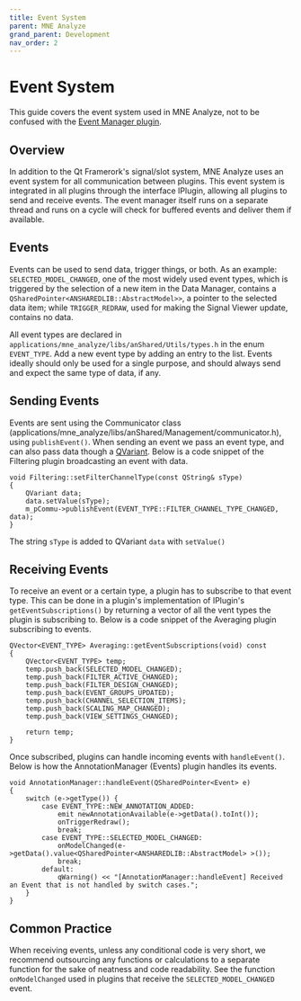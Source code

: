 ```yaml
---
title: Event System
parent: MNE Analyze
grand_parent: Development
nav_order: 2
---
```

# Event System

This guide covers the event system used in MNE Analyze, not to be confused with the [Event Manager plugin](../documentation/analyze_annotationmanager).

## Overview

In addition to the Qt Framerork's signal/slot system, MNE Analyze uses an event system for all communication between plugins. This event system is integrated in all plugins through the interface IPlugin, allowing all plugins to send and receive events. The event manager itself runs on a separate thread and runs on a cycle will check for buffered events and deliver them if available.

## Events

Events can be used to send data, trigger things, or both. As an example: `SELECTED_MODEL_CHANGED`, one of the most widely used event types, which is triggered by the selection of a new item in the Data Manager, contains a `QSharedPointer<ANSHAREDLIB::AbstractModel>>`, a pointer to the selected data item; while `TRIGGER_REDRAW`, used for making the Signal Viewer update, contains no data.

All event types are declared in `applications/mne_analyze/libs/anShared/Utils/types.h` in the enum `EVENT_TYPE`. Add a new event type by adding an entry to the list. Events ideally should only be used for a single purpose, and should always send and expect the same type of data, if any.

## Sending Events

Events are sent using the Communicator class (applications/mne_analyze/libs/anShared/Management/communicator.h), using `publishEvent()`. When sending an event we pass an event type, and can also pass data though a [QVariant](https://doc.qt.io/qt-5/qvariant.html). Below is a code snippet of the Filtering plugin broadcasting an event with data.

```
void Filtering::setFilterChannelType(const QString& sType)
{
    QVariant data;
    data.setValue(sType);
    m_pCommu->publishEvent(EVENT_TYPE::FILTER_CHANNEL_TYPE_CHANGED, data);
}
```
The string `sType` is added to QVariant `data` with `setValue()`


## Receiving Events

To receive an event or a certain type, a plugin has to subscribe to that event type. This can be done in a plugin's implementation of IPlugin's `getEventSubscriptions()` by returning a vector of all the vent types the plugin is subscribing to. Below is a code snippet of the Averaging plugin subscribing to events.

```
QVector<EVENT_TYPE> Averaging::getEventSubscriptions(void) const
{
    QVector<EVENT_TYPE> temp;
    temp.push_back(SELECTED_MODEL_CHANGED);
    temp.push_back(FILTER_ACTIVE_CHANGED);
    temp.push_back(FILTER_DESIGN_CHANGED);
    temp.push_back(EVENT_GROUPS_UPDATED);
    temp.push_back(CHANNEL_SELECTION_ITEMS);
    temp.push_back(SCALING_MAP_CHANGED);
    temp.push_back(VIEW_SETTINGS_CHANGED);

    return temp;
}
```

Once subscribed, plugins can handle incoming events with `handleEvent()`. Below is how the AnnotationManager (Events) plugin handles its events.

```
void AnnotationManager::handleEvent(QSharedPointer<Event> e)
{
    switch (e->getType()) {
        case EVENT_TYPE::NEW_ANNOTATION_ADDED:
            emit newAnnotationAvailable(e->getData().toInt());
            onTriggerRedraw();
            break;
        case EVENT_TYPE::SELECTED_MODEL_CHANGED:
            onModelChanged(e->getData().value<QSharedPointer<ANSHAREDLIB::AbstractModel> >());
            break;
        default:
            qWarning() << "[AnnotationManager::handleEvent] Received an Event that is not handled by switch cases.";
    }
}
```

## Common Practice

When receiving events, unless any conditional code is very short, we recommend outsourcing any functions or calculations to a separate function for the sake of neatness and code readability. See the function `onModelChanged` used in plugins that receive the `SELECTED_MODEL_CHANGED` event.
